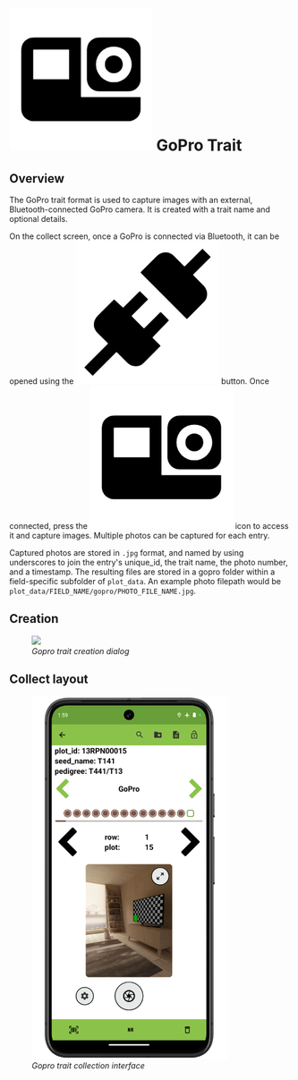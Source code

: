 <link rel="stylesheet" type="text/css" href="_styles/styles.css">

<img class="icon-title" src="_static/icons/formats/camera-gopro.png"> GoPro Trait
===========================================================================

Overview
--------

The GoPro trait format is used to capture images with an external, Bluetooth-connected GoPro camera.
It is created with a trait name and optional details.

On the collect screen, once a GoPro is connected via Bluetooth, it can be opened using the <img class="icon" src="_static/icons/formats/connection.png"> button.
Once connected, press the <img class="icon" src="_static/icons/formats/camera-gopro.png"> icon to access it and capture images.
Multiple photos can be captured for each entry.

Captured photos are stored in `.jpg` format, and named by using underscores to join the entry's unique_id, the trait name, the photo number, and a timestamp.
The resulting files are stored in a gopro folder within a field-specific subfolder of `plot_data`.
An example photo filepath would be `plot_data/FIELD_NAME/gopro/PHOTO_FILE_NAME.jpg`.

Creation
--------

<figure class="image">
  <img class="screenshot" class="screenshot" src="_static/images/traits/formats/create_gopro.png" width="350px"> 
  <figcaption class="screenshot-caption"><i>Gopro trait creation dialog</i></figcaption> 
</figure>

Collect layout
--------------

<figure class="image">
  <img class="screenshot" class="screenshot" src="_static/images/traits/formats/collect_gopro_framed.png" width="350px"> 
  <figcaption class="screenshot-caption"><i>Gopro trait collection interface</i></figcaption> 
</figure>